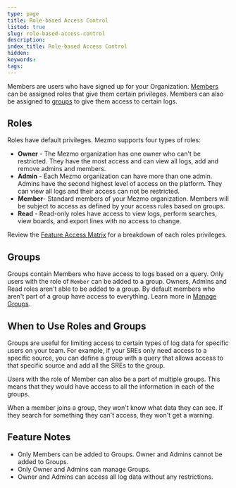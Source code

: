 ```yaml
---
type: page
title: Role-based Access Control
listed: true
slug: role-based-access-control
description: 
index_title: Role-based Access Control
hidden: 
keywords: 
tags: 
---
```


Members are users who have signed up for your Organization. [Members](https://docs.mezmo.com/docs/how-to-manage-users) can be assigned roles that give them certain privileges. Members can also be assigned to [groups](https://docs.mezmo.com/docs/groups) to give them access to certain logs.

## Roles

Roles have default privileges. Mezmo supports four types of roles:

- **Owner** - The Mezmo organization has one owner who can't be restricted. They have the most access and can view all logs, add and remove admins and members.
- **Admin** - Each Mezmo organization can have more than one admin. Admins have the second highest level of access on the platform. They can view all logs and their access can not be restricted.
- **Member**- Standard members of your Mezmo organization. Members will be subject to access as defined by your access rules based on groups.
- **Read** - Read-only roles have access to view logs, perform searches, view boards, and export lines with no access to change.

Review the [Feature Access Matrix](https://docs.mezmo.com/docs/feature-access-matrix) for a breakdown of each roles privileges.

## Groups

Groups contain Members who have access to logs based on a query. Only users with the role of `Member` can be added to a group. Owners, Admins and Read roles aren't able to be added to a group. By default members who aren't part of a group have access to everything. Learn more in [Manage Groups](https://docs.mezmo.com/docs/groups).

## When to Use Roles and Groups

Groups are useful for limiting access to certain types of log data for specific users on your team. For example, if your SREs only need access to a specific source, you can define a group with a query that allows access to that specific source and add all the SREs to the group.

Users with the role of Member can also be a part of multiple groups. This means that they would have access to all the information in each of the groups.

When a member joins a group, they won't know what data they can see. If they search for something they can't access, they won't get a warning.

## Feature Notes

- Only Members can be added to Groups. Owner and Admins cannot be added to Groups.
- Only Owner and Admins can manage Groups.
- Owner and Admins can access all log data without any restrictions.